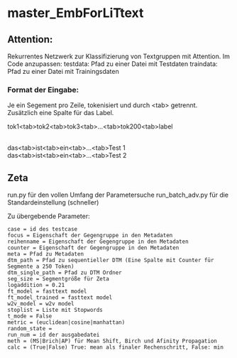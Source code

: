 # master_EmbForLiTtext

## Attention:
Rekurrentes Netzwerk zur Klassifizierung von Textgruppen mit Attention.
Im Code anzupassen:
testdata: Pfad zu einer Datei mit Testdaten
traindata: Pfad zu einer Datei mit Trainingsdaten

### Format der Eingabe:
Je ein Segement pro Zeile, tokenisiert und durch \<tab\> getrennt. <br/>Zusätzlich eine Spalte für das Label.

tok1\<tab\>tok2\<tab\>tok3\<tab\>...\<tab\>tok200\<tab\>label<br/><br/>
  
das\<tab\>ist\<tab\>ein\<tab\>...\<tab\>Test 1<br/>
das\<tab\>ist\<tab\>ein\<tab\>...\<tab\>Test 2<br/>

## Zeta

run.py für den vollen Umfang der Parametersuche
run_batch_adv.py für die Standardeinstellung (schneller)

Zu übergebende Parameter:

    case = id des testcase
    focus = Eigenschaft der Gegengruppe in den Metadaten
    reihenname = Eigenschaft der Gegengruppe in den Metadaten
    counter = Eigenschaft der Gegengruppe in den Metadaten
    meta = Pfad zu Metadaten
    dtm_path = Pfad zu sequentieller DTM (Eine Spalte mit Counter für Segmente a 250 Token)
    dtm_single_path = Pfad zu DTM Ordner
    seg_size = Segmentgröße für Zeta
    logaddition = 0.21
    ft_model = fasttext model
    ft_model_trained = fasttext model
    w2v_model = w2v model
    stoplist = Liste mit Stopwords
    t_mode = False
    metric = (euclidean|cosine|manhattan)
    random_state = 
    run_num = id der ausgabedatei
    meth = (MS|Brich|AP) für Mean Shift, Birch und Afinity Propagation
    calc = (True|False) True: mean als finaler Rechenschritt, False: min
    
    

